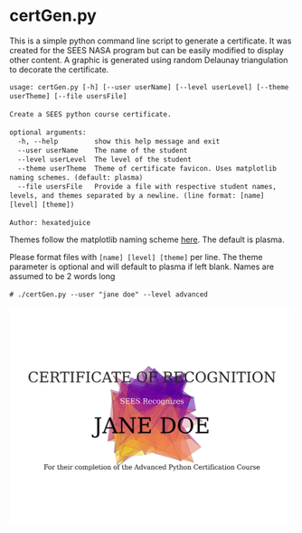 # certGen.py

This is a simple python command line script to generate a certificate. It was
created for the SEES NASA program but can be easily modified to display other
content. A graphic is generated using random Delaunay triangulation to decorate
the certificate.

```
usage: certGen.py [-h] [--user userName] [--level userLevel] [--theme userTheme] [--file usersFile]

Create a SEES python course certificate.

optional arguments:
  -h, --help         show this help message and exit
  --user userName    The name of the student
  --level userLevel  The level of the student
  --theme userTheme  Theme of certificate favicon. Uses matplotlib naming schemes. (default: plasma)
  --file usersFile   Provide a file with respective student names, levels, and themes separated by a newline. (line format: [name] [level] [theme])

Author: hexatedjuice
```
Themes follow the matplotlib naming scheme
[here](https://matplotlib.org/3.2.1/tutorials/colors/colormaps.html). The
default is plasma.

Please format files with `[name] [level] [theme]` per line. The theme parameter
is optional and will default to plasma if left blank. Names are assumed to be
2 words long

`# ./certGen.py --user "jane doe" --level advanced`

![janeDoeCert](JaneDoeAdvanced.png)
